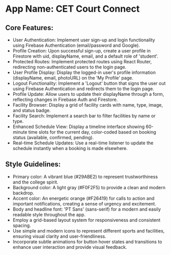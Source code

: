 # **App Name**: CET Court Connect

## Core Features:

- User Authentication: Implement user sign-up and login functionality using Firebase Authentication (email/password and Google).
- Profile Creation: Upon successful sign-up, create a user profile in Firestore with uid, displayName, email, and a default role of 'student'.
- Protected Routes: Implement protected routes using React Router, redirecting non-authenticated users to the login page.
- User Profile Display: Display the logged-in user's profile information (displayName, email, photoURL) on the 'My Profile' page.
- Logout Functionality: Implement a 'Logout' button that signs the user out using Firebase Authentication and redirects them to the login page.
- Profile Update: Allow users to update their displayName through a form, reflecting changes in Firebase Auth and Firestore.
- Facility Browser: Display a grid of facility cards with name, type, image, and status badge.
- Facility Search: Implement a search bar to filter facilities by name or type.
- Enhanced Schedule View: Display a timeline interface showing 60-minute time slots for the current day, color-coded based on booking status (available, confirmed, pending).
- Real-time Schedule Updates: Use a real-time listener to update the schedule instantly when a booking is made elsewhere.

## Style Guidelines:

- Primary color: A vibrant blue (#29ABE2) to represent trustworthiness and the college spirit.
- Background color: A light gray (#F0F2F5) to provide a clean and modern backdrop.
- Accent color: An energetic orange (#F26419) for calls to action and important notifications, creating a sense of urgency and excitement.
- Body and headline font: 'PT Sans' (sans-serif) for a modern and easily readable style throughout the app.
- Employ a grid-based layout system for responsiveness and consistent spacing.
- Use simple and modern icons to represent different sports and facilities, ensuring visual clarity and user-friendliness.
- Incorporate subtle animations for button hover states and transitions to enhance user interaction and provide visual feedback.